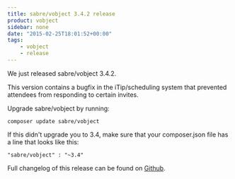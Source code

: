 ```yaml
---
title: sabre/vobject 3.4.2 release
product: vobject
sidebar: none
date: "2015-02-25T18:01:52+00:00"
tags:
    - vobject
    - release
---
```


We just released sabre/vobject 3.4.2.

This version contains a bugfix in the iTip/scheduling system that prevented
attendees from responding to certain invites.

Upgrade sabre/vobject by running:

    composer update sabre/vobject

If this didn't upgrade you to 3.4, make sure that your composer.json file
has a line that looks like this:

    "sabre/vobject" : "~3.4"

Full changelog of this release can be found on [Github][1].

[1]: https://github.com/fruux/sabre-vobject/blob/3.4.2/ChangeLog.md
